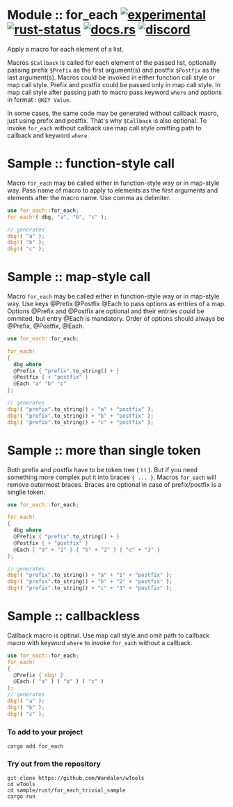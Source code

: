 # Module :: for_each [![experimental](https://img.shields.io/badge/stability-experimental-orange.svg)](https://github.com/emersion/stability-badges#experimental) [![rust-status](https://github.com/Wandalen/wTools/actions/workflows/ForEachPush.yml/badge.svg)](https://github.com/Wandalen/wTools/actions/workflows/ToolsForEachPush.yml) [![docs.rs](https://img.shields.io/docsrs/for_each?color=e3e8f0&logo=docs.rs)](https://docs.rs/for_each) [![discord](https://img.shields.io/discord/872391416519737405?color=e3e8f0&logo=discord&logoColor=e3e8f0)](https://discord.gg/JwTG6d2b)

Apply a macro for each element of a list.

Macros `$Callback` is called for each element of the passed list, optionally passing prefix `$Prefix` as the first argument(s) and postfix `$Postfix` as the last argument(s).
Macros could be invoked in either function call style or map call style. Prefix and postfix could be passed only in map call style.
In map call style after passing path to macro pass keyword `where` and options in format : `@KEY Value`.

In some cases, the same code may be generated without callback macro, just using prefix and postfix.
That's why `$Callback` is also optional.
To invoke `for_each` without callback use map call style omitting path to callback and keyword `where`.

# Sample :: function-style call

Macro `for_each` may be called either in function-style way or in map-style way.
Pass name of macro to apply to elements as the first arguments and elements after the macro name.
Use comma as delimiter.

```rust
use for_each::for_each;
for_each!( dbg, "a", "b", "c" );

// generates
dbg!( "a" );
dbg!( "b" );
dbg!( "c" );
```

# Sample :: map-style call

Macro `for_each` may be called either in function-style way or in map-style way.
Use keys @Prefix @Postfix @Each to pass options as entries of a map.
Options @Prefix and @Postfix are optional and their entries could be ommited, but entry @Each is mandatory.
Order of options should always be @Prefix, @Postfix, @Each.

```rust
use for_each::for_each;

for_each!
{
  dbg where
  @Prefix { "prefix".to_string() + }
  @Postfix { + "postfix" }
  @Each "a" "b" "c"
};

// generates
dbg!( "prefix".to_string() + "a" + "postfix" );
dbg!( "prefix".to_string() + "b" + "postfix" );
dbg!( "prefix".to_string() + "c" + "postfix" );
```

# Sample :: more than single token

Both prefix and postfix have to be token tree ( `tt` ). But if you need something more complex put it into braces `{ ... }`.
Macros `for_each` will remove outermost braces. Braces are optional in case of prefix/postfix is a singlle token.

```rust
use for_each::for_each;

for_each!
{
  dbg where
  @Prefix { "prefix".to_string() + }
  @Postfix { + "postfix" }
  @Each { "a" + "1" } { "b" + "2" } { "c" + "3" }
};

// generates
dbg!( "prefix".to_string() + "a" + "1" + "postfix" );
dbg!( "prefix".to_string() + "b" + "2" + "postfix" );
dbg!( "prefix".to_string() + "c" + "3" + "postfix" );
```

# Sample :: callbackless

Callback macro is optinal.
Use map call style and omit path to callback macro with keyword `where` to invoke `for_each` without a callback.

```rust
use for_each::for_each;
for_each!
{
  @Prefix { dbg! }
  @Each ( "a" ) ( "b" ) ( "c" )
};
// generates
dbg!( "a" );
dbg!( "b" );
dbg!( "c" );
```

### To add to your project

``` shell
cargo add for_each
```

### Try out from the repository

``` shell test
git clone https://github.com/Wandalen/wTools
cd wTools
cd sample/rust/for_each_trivial_sample
cargo run
```


